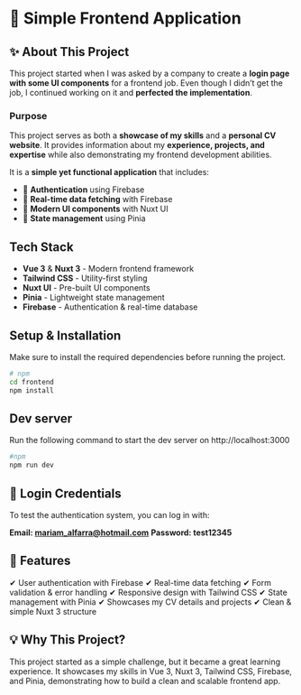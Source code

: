 # 🚀 Simple Frontend Application

## ✨ About This Project  
This project started when I was asked by a company to create a **login page with some UI components** for a frontend job. Even though I didn’t get the job, I continued working on it and **perfected the implementation**.  

### Purpose  
This project serves as both a **showcase of my skills** and a **personal CV website**. It provides information about my **experience, projects, and expertise** while also demonstrating my frontend development abilities.  

It is a **simple yet functional application** that includes:  
- 🔹 **Authentication** using Firebase  
- 🔹 **Real-time data fetching** with Firebase  
- 🔹 **Modern UI components** with Nuxt UI  
- 🔹 **State management** using Pinia  

## Tech Stack  
- **Vue 3** & **Nuxt 3** - Modern frontend framework  
- **Tailwind CSS** - Utility-first styling  
- **Nuxt UI** - Pre-built UI components  
- **Pinia** - Lightweight state management  
- **Firebase** - Authentication & real-time database 

## Setup & Installation
Make sure to install the required dependencies before running the project.

```bash
# npm
cd frontend 
npm install
```


## Dev server
Run the following command to start the dev server on http://localhost:3000

```bash 
#npm 
npm run dev
```

## 🔑 Login Credentials
To test the authentication system, you can log in with:

**Email: mariam_alfarra@hotmail.com**
**Password: test12345**


## 📌 Features
✔ User authentication with Firebase
✔ Real-time data fetching
✔ Form validation & error handling
✔ Responsive design with Tailwind CSS
✔ State management with Pinia
✔ Showcases my CV details and projects
✔ Clean & simple Nuxt 3 structure


## 💡 Why This Project?
This project started as a simple challenge, but it became a great learning experience. It showcases my skills in Vue 3, Nuxt 3, Tailwind CSS, Firebase, and Pinia, demonstrating how to build a clean and scalable frontend app.
